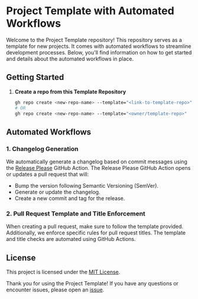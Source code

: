 # Project Template with Automated Workflows

Welcome to the Project Template repository!
This repository serves as a template for new projects.
It comes with automated workflows to streamline development processes.
Below, you'll find information on how to get started and details about the automated workflows in place.

## Getting Started

1. **Create a repo from this Template Repository**

   ```bash
   gh repo create <new-repo-name> --template="<link-to-template-repo>"
   # OR
   gh repo create <new-repo-name> --template="<owner/template-repo>"
   ```

## Automated Workflows

### 1. Changelog Generation

We automatically generate a changelog based on commit messages using the
[Release Please](https://github.com/googleapis/release-please-action)
GitHub Action.
The Release Please GitHub Action opens or updates a pull request that will:

- Bump the version following Semantic Versioning (SemVer).
- Generate or update the changelog.
- Create a new commit and tag for the release.

### 2. Pull Request Template and Title Enforcement

When creating a pull request, make sure to follow the template provided.
Additionally, we enforce specific rules for pull request titles.
The template and title checks are automated using GitHub Actions.

## License

This project is licensed under the [MIT License](LICENSE).

Thank you for using the Project Template!
If you have any questions or encounter issues, please open an
[issue](https://github.com/vincent-l-j/project-template/issues).
